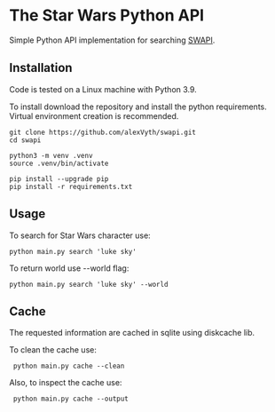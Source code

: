 # The Star Wars Python API

Simple Python API implementation for searching [SWAPI](https://www.swapi.tech).

## Installation

Code is tested on a Linux machine with Python 3.9.

To install download the repository and install the python requirements.
Virtual environment creation is recommended.

    git clone https://github.com/alexVyth/swapi.git
    cd swapi

    python3 -m venv .venv
    source .venv/bin/activate

    pip install --upgrade pip
    pip install -r requirements.txt

## Usage

To search for Star Wars character use:

    python main.py search 'luke sky'

To return world use --world flag:

    python main.py search 'luke sky' --world

## Cache

The requested information are cached in sqlite using diskcache lib.

To clean the cache use:

     python main.py cache --clean

Also, to inspect the cache use:

     python main.py cache --output
